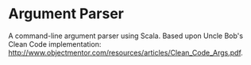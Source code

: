 Argument Parser 
=========================
A command-line argument parser using Scala. Based upon Uncle Bob's Clean Code implementation: http://www.objectmentor.com/resources/articles/Clean_Code_Args.pdf.
